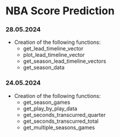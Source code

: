 # NBA Score Prediction



### 28.05.2024
- Creation of the following functions:
    - get_lead_timeline_vector
    - plot_lead_timeline_vector
    - get_season_lead_timeline_vectors
    - get_season_data

### 24.05.2024
- Creation of the following functions:
    - get_season_games
    - get_play_by_play_data
    - get_seconds_transcurred_quarter
    - get_seconds_transcurred_total
    - get_multiple_seasons_games


